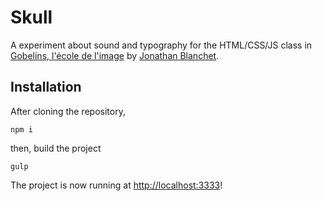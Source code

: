 Skull
=====
A experiment about sound and typography for the HTML/CSS/JS class in [Gobelins, l'école de l'image](http://www.gobelins.fr/) by [Jonathan Blanchet](http://jblanche.fr).

## Installation
After cloning the repository,
```
npm i
```
then, build the project
```
gulp
```
The project is now running at [http://localhost:3333](http://localhost:3333)!

